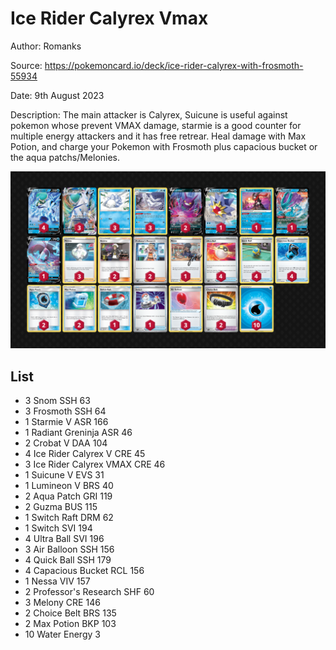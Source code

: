 # Ice Rider Calyrex Vmax

Author: Romanks

Source: <https://pokemoncard.io/deck/ice-rider-calyrex-with-frosmoth-55934>

Date: 9th August 2023

Description: The main attacker is Calyrex, Suicune is useful against pokemon whose prevent VMAX damage, starmie is a good counter for multiple energy attackers and it has free retrear. Heal damage with Max Potion, and charge your Pokemon with Frosmoth plus  capacious bucket or the aqua patchs/Melonies.

![decklist](../../images/PAL/Ice%20Rider%20Calyrex%20Vmax/1-%20Ice%20Rider%20Calyrex%20Vmax.png)

## List

* 3 Snom SSH 63
* 3 Frosmoth SSH 64
* 1 Starmie V ASR 166
* 1 Radiant Greninja ASR 46
* 2 Crobat V DAA 104
* 4 Ice Rider Calyrex V CRE 45
* 3 Ice Rider Calyrex VMAX CRE 46
* 1 Suicune V EVS 31
* 1 Lumineon V BRS 40
* 2 Aqua Patch GRI 119
* 2 Guzma BUS 115
* 1 Switch Raft DRM 62
* 1 Switch SVI 194
* 4 Ultra Ball SVI 196
* 3 Air Balloon SSH 156
* 4 Quick Ball SSH 179
* 4 Capacious Bucket RCL 156
* 1 Nessa VIV 157
* 2 Professor's Research SHF 60
* 3 Melony CRE 146
* 2 Choice Belt BRS 135
* 2 Max Potion BKP 103
* 10 Water Energy 3
